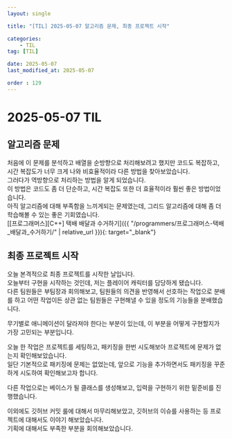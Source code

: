 ```yaml
---
layout: single

title: "[TIL] 2025-05-07 알고리즘 문제, 최종 프로젝트 시작"

categories:
    - TIL
tag: [TIL]

date: 2025-05-07
last_modified_at: 2025-05-07

order : 129
---
```


# 2025-05-07 TIL

## 알고리즘 문제

처음에 이 문제를 분석하고 배열을 순방향으로 처리해보려고 했지만 코드도 복잡하고, 시간 복잡도가 너무 크게 나와 비효율적이라 다른 방법을 찾아보았습니다.  
그러다가 역방향으로 처리하는 방법을 알게 되었습니다.  
이 방법은 코드도 좀 더 단순하고, 시간 복잡도 또한 더 효율적이라 훨씬 좋은 방법이었습니다.  
아직 알고리즘에 대해 부족함을 느끼게되는 문제였는데, 그리드 알고리즘에 대해 좀 더 학습해볼 수 있는 좋은 기회였습니다.  
[[프로그래머스][C++] 택배 배달과 수거하기]({{ "/programmers/프로그래머스-택배_배달과_수거하기/" | relative_url }}){: target="_blank"}

## 최종 프로젝트 시작

오늘 본격적으로 최종 프로젝트를 시작한 날입니다.  
오늘부터 구현을 시작하는 것인데, 저는 플레이어 캐릭터를 담당하게 됐습니다.  
다른 팀원들은 부팀장과 회의해보고, 팀원들의 의견을 반영해서 선호하는 작업으로 분배를 하고 어떤 작업이든 상관 없는 팀원들은 구현해낼 수 있을 정도의 기능들을 분배했습니다.

무기별로 애니메이션이 달라져야 한다는 부분이 있는데, 이 부분을 어떻게 구현할지가 가장 고민되는 부분입니다.

오늘 한 작업은 프로젝트를 세팅하고, 패키징을 한번 시도해보아 프로젝트에 문제가 없는지 확인해보았습니다.  
일단 기본적으로 패키징에 문제는 없었는데, 앞으로 기능을 추가하면서도 패키징을 꾸준하게 시도하여 확인해보고자 합니다.

다른 작업으로는 베이스가 될 클래스를 생성해보고, 입력을 구현하기 위한 밑준비를 진행했습니다.

이외에도 깃허브 커밋 룰에 대해서 마무리해보았고, 깃허브의 이슈를 사용하는 등 프로젝트에 대해서도 이야기 해보았습니다.  
기획에 대해서도 부족한 부분을 회의해보았습니다.